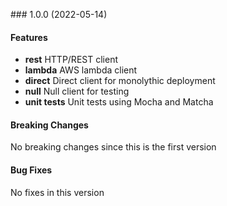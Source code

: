 <a name="1.0.0"></a> ### 1.0.0 (2022-05-14)

#### Features
* **rest** HTTP/REST client
* **lambda** AWS lambda client
* **direct** Direct client for monolythic deployment
* **null** Null client for testing
* **unit tests** Unit tests using Mocha and Matcha

#### Breaking Changes
No breaking changes since this is the first version

#### Bug Fixes
No fixes in this version

